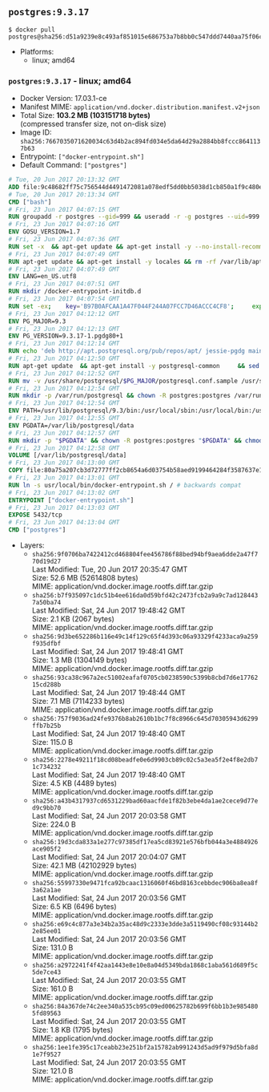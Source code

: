 ## `postgres:9.3.17`

```console
$ docker pull postgres@sha256:d51a9239e8c493af851015e686753a7b8bb0c547ddd7440aa75f06c78cdce568
```

-	Platforms:
	-	linux; amd64

### `postgres:9.3.17` - linux; amd64

-	Docker Version: 17.03.1-ce
-	Manifest MIME: `application/vnd.docker.distribution.manifest.v2+json`
-	Total Size: **103.2 MB (103151718 bytes)**  
	(compressed transfer size, not on-disk size)
-	Image ID: `sha256:7667035071620034c63d4b2ac894fd034e5da64d29a2884bb8fccc8641137b63`
-	Entrypoint: `["docker-entrypoint.sh"]`
-	Default Command: `["postgres"]`

```dockerfile
# Tue, 20 Jun 2017 20:13:32 GMT
ADD file:9c48682ff75c756544d4491472081a078edf5dd0bb5038d1cb850a1f9c480e3e in / 
# Tue, 20 Jun 2017 20:13:34 GMT
CMD ["bash"]
# Fri, 23 Jun 2017 04:07:15 GMT
RUN groupadd -r postgres --gid=999 && useradd -r -g postgres --uid=999 postgres
# Fri, 23 Jun 2017 04:07:16 GMT
ENV GOSU_VERSION=1.7
# Fri, 23 Jun 2017 04:07:36 GMT
RUN set -x 	&& apt-get update && apt-get install -y --no-install-recommends ca-certificates wget && rm -rf /var/lib/apt/lists/* 	&& wget -O /usr/local/bin/gosu "https://github.com/tianon/gosu/releases/download/$GOSU_VERSION/gosu-$(dpkg --print-architecture)" 	&& wget -O /usr/local/bin/gosu.asc "https://github.com/tianon/gosu/releases/download/$GOSU_VERSION/gosu-$(dpkg --print-architecture).asc" 	&& export GNUPGHOME="$(mktemp -d)" 	&& gpg --keyserver ha.pool.sks-keyservers.net --recv-keys B42F6819007F00F88E364FD4036A9C25BF357DD4 	&& gpg --batch --verify /usr/local/bin/gosu.asc /usr/local/bin/gosu 	&& rm -r "$GNUPGHOME" /usr/local/bin/gosu.asc 	&& chmod +x /usr/local/bin/gosu 	&& gosu nobody true 	&& apt-get purge -y --auto-remove ca-certificates wget
# Fri, 23 Jun 2017 04:07:49 GMT
RUN apt-get update && apt-get install -y locales && rm -rf /var/lib/apt/lists/* 	&& localedef -i en_US -c -f UTF-8 -A /usr/share/locale/locale.alias en_US.UTF-8
# Fri, 23 Jun 2017 04:07:49 GMT
ENV LANG=en_US.utf8
# Fri, 23 Jun 2017 04:07:51 GMT
RUN mkdir /docker-entrypoint-initdb.d
# Fri, 23 Jun 2017 04:07:54 GMT
RUN set -ex; 	key='B97B0AFCAA1A47F044F244A07FCC7D46ACCC4CF8'; 	export GNUPGHOME="$(mktemp -d)"; 	gpg --keyserver ha.pool.sks-keyservers.net --recv-keys "$key"; 	gpg --export "$key" > /etc/apt/trusted.gpg.d/postgres.gpg; 	rm -r "$GNUPGHOME"; 	apt-key list
# Fri, 23 Jun 2017 04:12:12 GMT
ENV PG_MAJOR=9.3
# Fri, 23 Jun 2017 04:12:13 GMT
ENV PG_VERSION=9.3.17-1.pgdg80+1
# Fri, 23 Jun 2017 04:12:14 GMT
RUN echo 'deb http://apt.postgresql.org/pub/repos/apt/ jessie-pgdg main' $PG_MAJOR > /etc/apt/sources.list.d/pgdg.list
# Fri, 23 Jun 2017 04:12:50 GMT
RUN apt-get update 	&& apt-get install -y postgresql-common 	&& sed -ri 's/#(create_main_cluster) .*$/\1 = false/' /etc/postgresql-common/createcluster.conf 	&& apt-get install -y 		postgresql-$PG_MAJOR=$PG_VERSION 		postgresql-contrib-$PG_MAJOR=$PG_VERSION 	&& rm -rf /var/lib/apt/lists/*
# Fri, 23 Jun 2017 04:12:52 GMT
RUN mv -v /usr/share/postgresql/$PG_MAJOR/postgresql.conf.sample /usr/share/postgresql/ 	&& ln -sv ../postgresql.conf.sample /usr/share/postgresql/$PG_MAJOR/ 	&& sed -ri "s!^#?(listen_addresses)\s*=\s*\S+.*!\1 = '*'!" /usr/share/postgresql/postgresql.conf.sample
# Fri, 23 Jun 2017 04:12:54 GMT
RUN mkdir -p /var/run/postgresql && chown -R postgres:postgres /var/run/postgresql && chmod 2777 /var/run/postgresql
# Fri, 23 Jun 2017 04:12:54 GMT
ENV PATH=/usr/lib/postgresql/9.3/bin:/usr/local/sbin:/usr/local/bin:/usr/sbin:/usr/bin:/sbin:/bin
# Fri, 23 Jun 2017 04:12:55 GMT
ENV PGDATA=/var/lib/postgresql/data
# Fri, 23 Jun 2017 04:12:57 GMT
RUN mkdir -p "$PGDATA" && chown -R postgres:postgres "$PGDATA" && chmod 777 "$PGDATA" # this 777 will be replaced by 700 at runtime (allows semi-arbitrary "--user" values)
# Fri, 23 Jun 2017 04:12:58 GMT
VOLUME [/var/lib/postgresql/data]
# Fri, 23 Jun 2017 04:13:00 GMT
COPY file:80a75a207cb3d72777ff2cb8654a6d03754b58aed9199464284f3587637e1403 in /usr/local/bin/ 
# Fri, 23 Jun 2017 04:13:01 GMT
RUN ln -s usr/local/bin/docker-entrypoint.sh / # backwards compat
# Fri, 23 Jun 2017 04:13:02 GMT
ENTRYPOINT ["docker-entrypoint.sh"]
# Fri, 23 Jun 2017 04:13:03 GMT
EXPOSE 5432/tcp
# Fri, 23 Jun 2017 04:13:04 GMT
CMD ["postgres"]
```

-	Layers:
	-	`sha256:9f0706ba7422412cd468804fee456786f88bed94bf9aea6dde2a47f770d19d27`  
		Last Modified: Tue, 20 Jun 2017 20:35:47 GMT  
		Size: 52.6 MB (52614808 bytes)  
		MIME: application/vnd.docker.image.rootfs.diff.tar.gzip
	-	`sha256:b7f935097c1dc51b4ee616da0d59bfd42c2473fcb2a9a9c7ad1284437a50ba74`  
		Last Modified: Sat, 24 Jun 2017 19:48:42 GMT  
		Size: 2.1 KB (2067 bytes)  
		MIME: application/vnd.docker.image.rootfs.diff.tar.gzip
	-	`sha256:9d3be652286b116e49c14f129c65f4d393c06a93329f4233aca9a259f935dfbf`  
		Last Modified: Sat, 24 Jun 2017 19:48:41 GMT  
		Size: 1.3 MB (1304149 bytes)  
		MIME: application/vnd.docker.image.rootfs.diff.tar.gzip
	-	`sha256:93ca38c967a2ec51002eafaf0705cb0238590c5399b8cbd7d6e1776215cd288b`  
		Last Modified: Sat, 24 Jun 2017 19:48:44 GMT  
		Size: 7.1 MB (7114233 bytes)  
		MIME: application/vnd.docker.image.rootfs.diff.tar.gzip
	-	`sha256:757f9036ad24fe9376b8ab2610b1bc7f8c8966c645d70305943d6299ffb7b25b`  
		Last Modified: Sat, 24 Jun 2017 19:48:40 GMT  
		Size: 115.0 B  
		MIME: application/vnd.docker.image.rootfs.diff.tar.gzip
	-	`sha256:2278e49211f18cd08beadfe0e6d9903cb89c02c5a3ea5f2e4f8e2db71c734232`  
		Last Modified: Sat, 24 Jun 2017 19:48:40 GMT  
		Size: 4.5 KB (4489 bytes)  
		MIME: application/vnd.docker.image.rootfs.diff.tar.gzip
	-	`sha256:a43b4317937cd6531229bad60aacfde1f82b3ebe4da1ae2cece9d77ed9c9bb70`  
		Last Modified: Sat, 24 Jun 2017 20:03:58 GMT  
		Size: 224.0 B  
		MIME: application/vnd.docker.image.rootfs.diff.tar.gzip
	-	`sha256:19d3cda833a1e277c97385df17ea5cd83921e576bfb044a3e4884926ace905f2`  
		Last Modified: Sat, 24 Jun 2017 20:04:07 GMT  
		Size: 42.1 MB (42102929 bytes)  
		MIME: application/vnd.docker.image.rootfs.diff.tar.gzip
	-	`sha256:55997330e9471fca92bcaac1316060f46bd8163cebbdec906ba8ea8f3a62a1ae`  
		Last Modified: Sat, 24 Jun 2017 20:03:56 GMT  
		Size: 6.5 KB (6496 bytes)  
		MIME: application/vnd.docker.image.rootfs.diff.tar.gzip
	-	`sha256:e69c4c877a3e34b2a35ac48d9c2333e3dde3a5119490cf08c93144b22e85ee01`  
		Last Modified: Sat, 24 Jun 2017 20:03:56 GMT  
		Size: 131.0 B  
		MIME: application/vnd.docker.image.rootfs.diff.tar.gzip
	-	`sha256:a2972241f4f42aa1443e8e10e8a04d5349bda1868c1aba561d689f5c5de7ce43`  
		Last Modified: Sat, 24 Jun 2017 20:03:55 GMT  
		Size: 161.0 B  
		MIME: application/vnd.docker.image.rootfs.diff.tar.gzip
	-	`sha256:84a367de74c2ee340a535cb95c09ed00625782b699f6bb1b3e9854805fd89563`  
		Last Modified: Sat, 24 Jun 2017 20:03:55 GMT  
		Size: 1.8 KB (1795 bytes)  
		MIME: application/vnd.docker.image.rootfs.diff.tar.gzip
	-	`sha256:1ee1fe395c17ceabb23e251bf2a15782ab991243d5ad9f979d5bfa8d1e7f9527`  
		Last Modified: Sat, 24 Jun 2017 20:03:55 GMT  
		Size: 121.0 B  
		MIME: application/vnd.docker.image.rootfs.diff.tar.gzip
